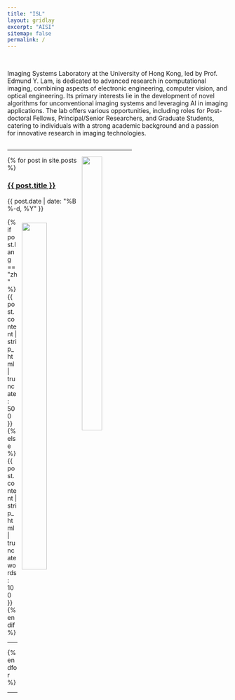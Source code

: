 ```yaml
---
title: "ISL"
layout: gridlay
excerpt: "AISI"
sitemap: false
permalink: /
---
```





<br>

Imaging Systems Laboratory at the University of Hong Kong, led by Prof. Edmund Y. Lam, is dedicated to advanced research in computational imaging, combining aspects of electronic engineering, computer vision, and optical engineering. Its primary interests lie in the development of novel algorithms for unconventional imaging systems and leveraging AI in imaging applications. The lab offers various opportunities, including roles for Post-doctoral Fellows, Principal/Senior Researchers, and Graduate Students, catering to individuals with a strong academic background and a passion for innovative research in imaging technologies.



<div class="container content post">
  <h2>
    <center>
    <!-- <strong>{{ page.title }}</strong><br/>
    <small>{{ page.date | date: '%B %-d, %Y'}} | </small>
    <small>{{ site.first_name}} {{ site.last_name}}</small> -->
    </center>
  </h2> 
<hr> 



<img src="{% if post.header-img %}{{ site.baseurl }}/assets/images/post/{{ page.header-img }}{% else %}  {% endif %}" style="width:40%; float: right; margin-left: 10px;">

<div class="content list">
{% for post in site.posts %}
<div class="list-item">
<div class="row" style="margin-bottom: 0px; padding-bottom:0px;">
<!-- <div class="col-sm-4">
<img src="{% if post.header-img %}{{ site.baseurl }}/assets/images/post/{{ post.header-img }}{% else %} {{ site.baseurl }}/assets/images/post/dummy.png {% endif %}" style="width:100%;">
</div> -->

<!-- <div class="col-sm-8"> -->
<h3 class="post-title"><a href="{{ site.baseurl }}{{ post.url }}">{{ post.title }}</a></h3>
<p class="list-post-title"> {{ post.date | date: "%B %-d, %Y" }}</p>
<img src="{% if post.header-img %}{{ site.baseurl }}/assets/images/post/{{ post.header-img }}{% else %}  {% endif %}" style="width:45%; float: right; margin-left: 10px; margin-top:10px;">
<p class="list-detail">
  {% if post.lang == "zh" %}
    {{ post.content | strip_html | truncate: 500 }}
  {% else %}
    {{ post.content | strip_html | truncatewords: 100 }}
  {% endif %}
</p>
<!-- </div> -->
</div>
</div>
<hr>
{% endfor %}
</div>


<hr>
 


<style>
.post img, .content img {
  max-width: 100% !important;
  height: auto !important;
  display: block;
  margin-left: auto;
  margin-right: auto;
}
@media (max-width: 768px) {
  .post img, .content img {
    max-width: 98vw !important;
    width: 100% !important;
    height: auto !important;
  }
  .post table, .content table {
    display: block;
    width: 100%;
    overflow-x: auto;
    -webkit-overflow-scrolling: touch;
  }
}
.post {
  position: relative;
  margin-right: 320px;
}


@media (max-width: 1100px) {
  .post {
    margin-right: 220px;
  }
  .post ul.toc {
    width: 200px;
  }
}

@media (max-width: 900px) {
  .post {
    margin-right: 0;
  }
  .post ul.toc {
    position: static;
    float: none;
    width: 100%;
    max-width: 100%;
    margin: 1em 0;
    top: auto;
    z-index: auto;
    max-height: none;
    overflow: visible;
  }
}
</style>

  
</div>
